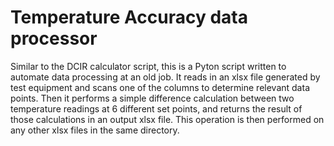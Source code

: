 # Temperature Accuracy data processor
Similar to the DCIR calculator script, this is a Pyton script
written to automate data processing at an old job. It reads in
an xlsx file generated by test equipment and scans one of the
columns to determine relevant data points. Then it performs a
simple difference calculation between two temperature readings
at 6 different set points, and returns the result of those
calculations in an output xlsx file.
This operation is then performed on any other xlsx files in the
same directory.
